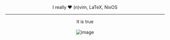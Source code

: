 <p align="center">
I really ❤️ (n)vim, LaTeX, NixOS
</p>

---

<p align="center">
  It is true  
  <br>
  <br>
  <img src="https://github.com/user-attachments/assets/ac87c469-e07c-4372-86fc-66de28f0fb3a" alt="image">
</p>

